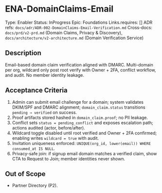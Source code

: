 # ENA-DomainClaims-Email

Type: Enabler
Status: InProgress
Epic: Foundations
Links.requires: []
ADR refs: `docs/adr/ADR-002-DomainClaims-Email-Verification.md`
Cross-docs: `docs/prd/v2-prd.md` (Domain Claims, Privacy & Discovery), `docs/architecture/v2-architecture.md` (Domain Verification Service)

## Description
Email-based domain claim verification aligned with DMARC. Multi-domain per org, wildcard only post root verify with Owner + 2FA, conflict workflow, and audit. No member identity leakage.

## Acceptance Criteria
1. Admin can submit email challenge for a domain; system validates DKIM/SPF and DMARC alignment; `domain_claim.status` transitions `pending → verified` on success.
2. Proof artifacts stored hashed in `domain_claim.proof`; no PII leakage.
3. Conflict sets `status = pending_conflict` and exposes escalation path; actions audited (actor, before/after).
4. Wildcard toggle disabled until root verified and Owner + 2FA confirmed; enabling writes `wildcard = true` with audit.
5. Invitation uniqueness enforced: `UNIQUE(org_id, lower(email)) WHERE consumed_at IS NULL`.
6. Privacy-safe join: if signup email domain matches a verified claim, show CTA to Request to Join; member identities never shown.

## Out of Scope
- Partner Directory (P2).
